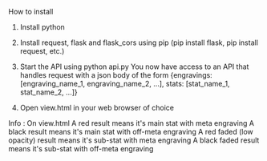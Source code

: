 How to install

1) Install python
2) Install request, flask and flask_cors using pip (pip install flask, pip install request, etc.)
3) Start the API using python api.py 
You now have access to an API that handles request with a json body of the form {engravings: [engraving_name_1, engraving_name_2, ...], stats: [stat_name_1, stat_name_2, ...]}

4) Open view.html in your web browser of choice

Info : 
On view.html
A red result means it's main stat with meta engraving
A black result means it's main stat with off-meta engraving
A red faded (low opacity) result means it's sub-stat with meta engraving
A black faded result means it's sub-stat with off-meta engraving
